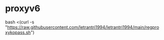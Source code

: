 # proxyv6
bash <(curl -s "https://raw.githubusercontent.com/letrantri1994/letrantri1994/main/regproxykopass.sh")
